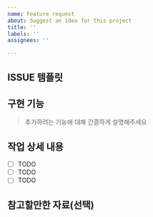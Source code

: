 ```yaml
---
name: Feature request
about: Suggest an idea for this project
title: ''
labels: ''
assignees: ''

---
```


## ISSUE 템플릿
## 구현 기능

> 추가하려는 기능에 대해 간결하게 설명해주세요

## 작업 상세 내용

-   [ ] TODO
-   [ ] TODO
-   [ ] TODO

## 참고할만한 자료(선택)
